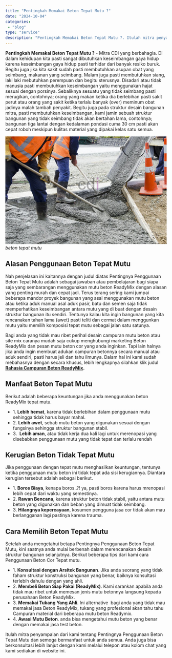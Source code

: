```yaml
---
title: "Pentingkah Memakai Beton Tepat Mutu ?"
date: "2024-10-04"
categories:
 - "blog"
type: "service"
description: "Pentingkah Memakai Beton Tepat Mutu ?. Itulah mitra penyampaian dari kami tentang Pentingnya Penggunaan Beton Tepat Mutu dan semoga bermanfaat untuk anda sem..."
---
```


**Pentingkah Memakai Beton Tepat Mutu ?** - Mitra CDI yang berbahagia. Di dalam kehidupan kita pasti sangat dibutuhkan keseimbangan gaya hidup karena keseimbangan gaya hidup pasti terhidar dari banyak resiko buruk. Begitu juga jika kita sakit sudah pasti membutuhkan asupan obat yang seimbang, makanan yang seimbang. Malam juga pasti membutuhkan siang, laki laki mebutuhkan perempuan dan begitu sterusnya. Disadari atau tidak manusia pasti membutuhkan keseimbangan yaitu menggunakan hajat sesuai dengan porsinya. Sebaliknya sesuatu yang tidak seimbang pasti merugikan, contohnya; orang yang makan ketika dia berlebihan pasti sakit perut atau orang yang sakit ketika terlalu banyak (over) meminum obat jadinya malah tambah penyakit. Begitu juga pada struktur desain bangunan mitra, pasti membutuhkan keseimbangan, kami jamin sebuah struktur bangunan yang tidak seimbang tidak akan bertahan lama, contohnya; bangunan tiga lantai dengan kedalaman pondasi cuma 30 cm pasti akan cepat roboh meskipun kulitas material yang dipakai kelas satu semua.

![beton tepat mutu](/images/blog/beton-tepat-mutu.jpg)
*beton tepat mutu*

 ## Alasan Penggunaan Beton Tepat Mutu

Nah penjelasan ini kaitannya dengan judul diatas Pentingnya Penggunaan Beton Tepat Mutu adalah sebagai jawaban atau pembelajaran bagi siapa saja yang sembarangan menggunakan mutu beton ReadyMix dengan alasan yang penting murah dan cepat jadi. Terus terang sering kami jumpai beberapa mandor proyek bangunan yang asal menggunakan mutu beton atau ketika aduk manual asal aduk pasir, batu dan semen saja tidak memperhatikan keseimbangan antara mutu yang di buat dengan desain struktur bangunan itu sendiri. Tentunya kalau kita ingin bangunan yang kita rencanakan tahan lama (awet) pasti teliti dan cermat dalam menggunkan mutu yaitu memilih komposisi tepat mutu sebagai jalan satu satunya.

Bagi anda yang tidak mau ribet perihal desain campuran mutu beton atau site mix caranya mudah saja cukup menghubungi marketing Beton ReadyMix dan pesan mutu beton cor yang anda inginkan. Tapi lain halnya jika anda ingin membuat adukan campuran betonnya secara manual atau aduk sendiri, pasti harus jeli dan tahu ilmunya. Dalam hal ini kami sudah mebahasnya dengan secara khusus, lebih lengkapnya silahkan klik judul **[Rahasia Campuran Beton ReadyMix](/blog/rahasia-campuran-beton-readymix).**

 ## Manfaat Beton Tepat Mutu

Berikut adalah beberapa keuntungan jika anda menggunakan beton ReadyMix tepat mutu.
- 1\. **Lebih hemat**, karena tidak berlebihan dalam penggunaan mutu sehingga tidak harus bayar mahal.
- 2\. **Lebih awet**, sebab mutu beton yang digunakan sesuai dengan fungsinya sehingga struktur bangunan stabil.
- 3\.  **Lebih aman**, atau tidak kerja dua kali lagi untuk merenopasi yang disebabkan penggunaan mutu yang tidak tepat dan terlalu rendah

 ## Kerugian Beton Tidak Tepat Mutu

Jika penggunaan dengan tepat mutu menghasilkan keuntungan, tentunya ketika penggunaan mutu beton ini tidak tepat ada sisi kerugiannya. Diantara kerugian tersebut adalah sebagai berikut.
- 1\. **Boros Biaya**, kenapa boros..?! ya, pasti boros karena harus mrenopasi lebih cepat dari waktu yang semestinya.
- 2\. **Rawan Bencana**, karena struktur beton tidak stabil, yaitu antara mutu beton yang digunakan dan beban yang dimuat tidak seimbang.
- 3\. **Hilangnya kepercayaan**, kosumen pengguna jasa cor tidak akan mau berlangganan lagi pastinya karena trauma.

 ## Cara Memilih Beton Tepat Mutu

Setelah anda mengetahui betapa Pentingnya Penggunaan Beton Tepat Mutu, kini saatnya anda mulai berbenah dalam merencanakan desain struktur bangunan selanjutnya. Berikut beberapa tips dari kami cara Penggunaan Beton Cor Tepat mutu.
- 1\. **Konsultasi dengan Arsitek Bangunan**. Jika anda seorang yang tidak faham struktur konstruksi bangunan yang benar, baiknya konsultasi terlebih dahulu dengan yang ahli.
- 2\. **Membeli Beton Siap Pakai (ReadyMix)**. Kami sarankan apabila anda tidak mau ribet untuk memesan jenis mutu betonnya langsung kepada perusahaan Beton ReadyMix.
- 3\. **Memakai Tukang Yang Ahli**. Ini alternative  bagi anda yang tidak mau memakai jasa Beton ReadyMix, tukang yang profesional akan tahu tahu Campuran material dari beberapa mutu beton Readymix.
- 4\. **Awasi Mutu Beton**. anda bisa mengetahui mutu beton yang benar dengan memakai jasa test beton.

Itulah mitra penyampaian dari kami tentang Pentingnya Penggunaan Beton Tepat Mutu dan semoga bermanfaat untuk anda semua. Anda juga bisa berkonsultasi lebih lanjut dengan kami melalui telepon atau kolom chat yang kami sediakan di website ini.

